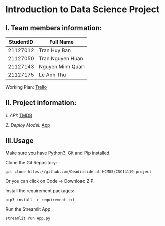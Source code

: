# Introduction to Data Science Project

## I. Team members information:

StudentID|Full Name
-|-
21127012|Tran Huy Ban
21127050|Tran Nguyen Huan
21127143|Nguyen Minh Quan
21127175|Le Anh Thu

Working Plan: [Trello](https://trello.com/b/OZv1cijH/main)

## II. Project information:
*1. API:*
[TMDB](https://developer.themoviedb.org/docs)

*2. Deploy Model:*
[App](https://i2ds-movie-recommendation-project.streamlit.app/)

## III.Usage
Make sure you have [Python3](https://www.python.org/downloads/), [Git](https://git-scm.com/downloads) and [Pip](https://pypi.org/project/pip/) installed.

Clone the Git Repository:
```
git clone https://github.com/Deadinside-at-HCMUS/CSC14119-project
```
Or you can click on Code -> Download ZIP.

Install the requirement packages:
```
pip3 install -r requirement.txt
```

Run the Streamlit App:
```
streamlit run App.py
```
